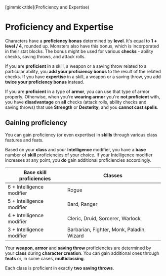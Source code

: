 [gimmick:title](Proficiency and Expertise)

# Proficiency and Expertise

Characters have a **proficiency bonus** determined by **level**. It's equal to **1 + level / 4**, rounded up. Monsters also have this bonus, which is incorporated in their stat blocks. The bonus might be used for various **checks** - ability checks, saving throws, and attack rolls.

If you are **proficient** in a skill, a weapon or a saving throw related to a particular ability, you **add your proficiency bonus** to the result of the related checks. If you have **expertise** in a skill, a weapon or a saving throw, you add **twice your proficiency bonus** instead.

If you are **proficient** in a type of **armor**, you can use that type of armor properly. Otherwise, when you're **wearing armor** you're **not proficient** with, you have **disadvantage** on **all** checks (attack rolls, ability checks and saving throws) that use **Strength** or **Dexterity**, and you **cannot cast spells**.

## Gaining proficiency

You can gain proficiency (or even expertise) in **skills** through various class features and feats.

Based on your **class** and your **Intelligence** modifier, you have a **base** number of **skill** proficiencies of your choice. If your Intelligence modifier increases at any point, you **do** gain additional proficiencies accordingly.

| Base skill proficiencies  | Classes                                   |
| ------------------------- | ----------------------------------------- |
| 6 + Intelligence modifier | Rogue                                     |
| 5 + Intelligence modifier | Bard, Ranger                              |
| 4 + Intelligence modifier | Cleric, Druid, Sorcerer, Warlock          |
| 3 + Intelligence modifier | Barbarian, Fighter, Monk, Paladin, Wizard |

Your **weapon**, **armor** and **saving throw** proficiencies are determined by your **class** during **character creation**. You can gain additional ones through **feats** or, in some cases, **multiclassing**.

Each class is proficient in exactly **two saving throws**.